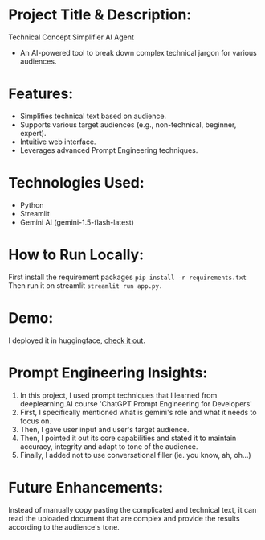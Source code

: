 # Project Title & Description: 
Technical Concept Simplifier AI Agent 
- An AI-powered tool to break down complex technical jargon for various audiences.

# Features:
- Simplifies technical text based on audience.
- Supports various target audiences (e.g., non-technical, beginner, expert).
- Intuitive web interface.
- Leverages advanced Prompt Engineering techniques.

# Technologies Used: 
- Python
- Streamlit
- Gemini AI (gemini-1.5-flash-latest) 

# How to Run Locally: 
First install the requirement packages
```pip install -r requirements.txt```
Then run it on streamlit
```streamlit run app.py.```

# Demo: 
I deployed it in huggingface, [check it out](https://huggingface.co/spaces/RoronoaZoro/Technical-Content-Simplifier).

# Prompt Engineering Insights:
1. In this project, I used prompt techniques that I learned from deeplearning.AI course 'ChatGPT Prompt Engineering for Developers'
2. First, I specifically mentioned what is gemini's role and what it needs to focus on.
3. Then, I gave user input and user's target audience.
4. Then, I pointed it out its core capabilities and stated it to maintain accuracy, integrity and adapt to tone of the audience.
5. Finally, I added not to use conversational filler (ie. you know, ah, oh...)

# Future Enhancements:
Instead of manually copy pasting the complicated and technical text, it can read the uploaded document that are complex and provide the results according to the audience's tone.  
